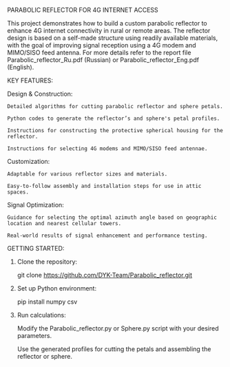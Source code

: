 PARABOLIC REFLECTOR FOR 4G INTERNET ACCESS

This project demonstrates how to build a custom parabolic reflector to enhance 4G internet connectivity in rural or remote areas. The reflector design is based on a self-made structure using readily available materials, with the goal of improving signal reception using a 4G modem and MIMO/SISO feed antenna. For more details refer to the report file Parabolic_reflector_Ru.pdf (Russian) or Parabolic_reflector_Eng.pdf (English). 

KEY FEATURES:

  Design & Construction:
  
    Detailed algorithms for cutting parabolic reflector and sphere petals.
    
    Python codes to generate the reflector’s and sphere's petal profiles.

    Instructions for constructing the protective spherical housing for the reflector.

    Instructions for selecting 4G modems and MIMO/SISO feed antennae. 
    
  Customization:
  
    Adaptable for various reflector sizes and materials.
    
    Easy-to-follow assembly and installation steps for use in attic spaces.
    
  Signal Optimization:
  
    Guidance for selecting the optimal azimuth angle based on geographic location and nearest cellular towers.
    
    Real-world results of signal enhancement and performance testing.

GETTING STARTED:

1. Clone the repository:
   
    git clone https://github.com/DYK-Team/Parabolic_reflector.git

2. Set up Python environment:
   
    pip install numpy csv

3. Run calculations:

    Modify the Parabolic_reflector.py or Sphere.py script with your desired parameters.
  
    Use the generated profiles for cutting the petals and assembling the reflector or sphere.
